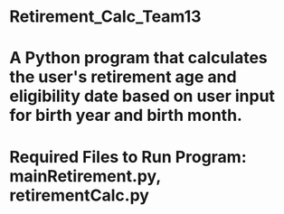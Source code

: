 # Retirement_Calc_Team13
# A Python program that calculates the user's retirement age and eligibility date based on user input for birth year and birth month. 
# Required Files to Run Program: mainRetirement.py, retirementCalc.py
